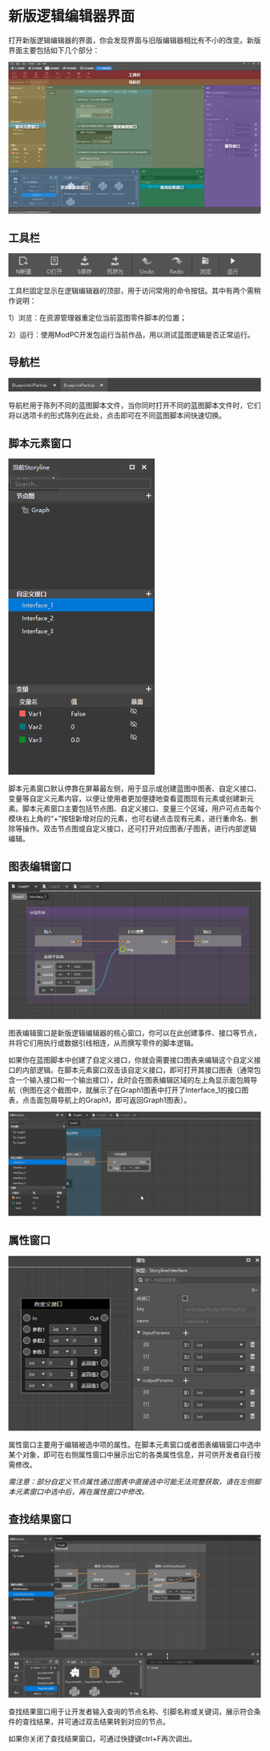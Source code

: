 # 新版逻辑编辑器界面

打开新版逻辑编辑器的界面，你会发现界面与旧版编辑器相比有不小的改变。新版界面主要包括如下几个部分：

![](./images/2-3.png)



## 工具栏

![](./images/2-4.png)

工具栏固定显示在逻辑编辑器的顶部，用于访问常用的命令按钮。其中有两个需稍作说明：

1）浏览：在资源管理器重定位当前蓝图零件脚本的位置；

2）运行：使用ModPC开发包运行当前作品，用以测试蓝图逻辑是否正常运行。



## 导航栏

![](./images/2-5.png)

导航栏用于陈列不同的蓝图脚本文件，当你同时打开不同的蓝图脚本文件时，它们将以选项卡的形式陈列在此处，点击即可在不同蓝图脚本间快速切换。



## 脚本元素窗口

![](./images/2-6.png)

脚本元素窗口默认停靠在屏幕最左侧，用于显示或创建蓝图中图表、自定义接口、变量等自定义元素内容，以便让使用者更加便捷地查看蓝图现有元素或创建新元素。脚本元素窗口主要包括节点图、自定义接口、变量三个区域，用户可点击每个模块右上角的“+”按钮新增对应的元素，也可右键点击现有元素，进行重命名、删除等操作。双击节点图或自定义接口，还可打开对应图表/子图表，进行内部逻辑编辑。



## 图表编辑窗口

![](./images/2-7.png)

图表编辑窗口是新版逻辑编辑器的核心窗口，你可以在此创建事件、接口等节点，并将它们用执行或数据引线相连，从而撰写零件的脚本逻辑。

如果你在蓝图脚本中创建了自定义接口，你就会需要接口图表来编辑这个自定义接口的内部逻辑。在脚本元素窗口双击该自定义接口，即可打开其接口图表（通常包含一个输入接口和一个输出接口），此时会在图表编辑区域的左上角显示面包屑导航（例图在这个截图中，就展示了在Graph1图表中打开了Interface_1的接口图表，点击面包屑导航上的Graph1，即可返回Graph1图表）。

![](./images/2-9.gif)



## 属性窗口

![](./images/2-10.png)

属性窗口主要用于编辑被选中项的属性。在脚本元素窗口或者图表编辑窗口中选中某个对象，即可在右侧属性窗口中展示出它的各类属性信息，并可供开发者自行按需修改。

_需注意：部分自定义节点属性通过图表中直接选中可能无法完整获取，请在左侧脚本元素窗口中选中后，再在属性窗口中修改。_



## 查找结果窗口

![](./images/2-11.gif)

查找结果窗口用于让开发者输入查询的节点名称、引脚名称或关键词，展示符合条件的查找结果，并可通过双击结果转到对应的节点。

如果你关闭了查找结果窗口，可通过快捷键ctrl+F再次调出。



